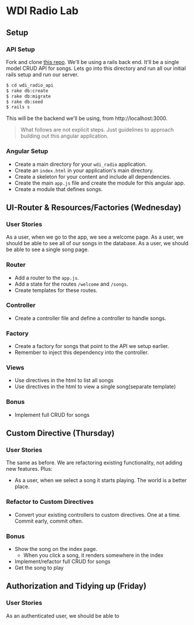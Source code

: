 # WDI Radio Lab

## Setup

### API Setup

Fork and clone [this repo](https://github.com/ga-dc/wdi_radio_api). We'll be using a rails back end. It'll be a single model CRUD API for songs. Lets go into this directory and run all our initial rails setup and run our server.

```bash
$ cd wdi_radio_api
$ rake db:create
$ rake db:migrate
$ rake db:seed
$ rails s
```

This will be the backend we'll be using, from http://localhost:3000.

> What follows are not explicit steps. Just guidelines to approach building out this angular application.

### Angular Setup
- Create a main directory for your `wdi_radio` application.
- Create an `index.html` in your application's main directory.
- Create a skeleton for your content and include all dependencies.
- Create the main `app.js` file and create the module for this angular app.
- Create a module that defines songs.


## UI-Router & Resources/Factories (Wednesday)
### User Stories
As a user, when we go to the app, we see a welcome page.
As a user, we should be able to see all of our songs in the database.
As a user, we should be able to see a single song page.

### Router
- Add a router to the `app.js`.
- Add a state for the routes `/welcome` and `/songs`.
- Create templates for these routes.

### Controller
- Create a controller file and define a controller to handle songs.

### Factory

- Create a factory for songs that point to the API we setup earlier.
- Remember to inject this dependency into the controller.

### Views
- Use directives in the html to list all songs
- Use directives in the html to view a single song(separate template)

### Bonus
- Implement full CRUD for songs

## Custom Directive (Thursday)
### User Stories

The same as before.  We are refactoring existing functionality, not adding new features.
Plus:
- As a user, when we select a song it starts playing.  The world is a better place.

### Refactor to Custom Directives
- Convert your existing controllers to custom directives.  One at a time.  Commit early, commit often.

### Bonus
- Show the song on the index page.
  - When you click a song, it renders somewhere in the index
- Implement/refactor full CRUD for songs
- Get the song to play


## Authorization and Tidying up (Friday)

### User Stories

As an authenticated user, we should be able to
